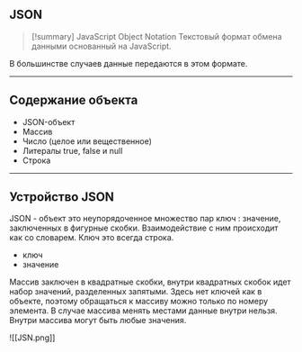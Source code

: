 ## JSON

> [!summary] JavaScript Object Notation
> Текстовый формат обмена данными основанный на JavaScript.

В большинстве случаев данные передаются в этом формате.
***
## Содержание объекта
- JSON-объект
- Массив
- Число (целое или вещественное)
- Литералы true, false и null
- Строка
***
## Устройство JSON
JSON - объект это неупорядоченное множество пар ключ : значение, заключенных в фигурные скобки. Взаимодействие с ним происходит как со словарем. Ключ это всегда строка.

- ключ
- значение

Массив заключен в квадратные скобки, внутри квадратных скобок идет набор значений, разделенных запятыми. Здесь нет ключей как в объекте, поэтому обращаться к массиву можно только по номеру элемента. В случае массива менять местами данные внутри нельзя. Внутри массива могут быть любые значения.

![[JSN.png]]